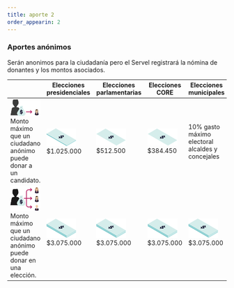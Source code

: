 ```yaml
---
title: aporte 2
order_appearin: 2
---
```

<section id="aporte-02">
  <div class="col-md-4">
    <h3>Aportes anónimos</h3>
    <p>Serán anonimos para la ciudadanía pero el Servel registrará la nómina de donantes y los montos asociados.</p>
  </div>
  <div class="col-md-8">
  <div class="table-responsive">
    <table class="table">
      <thead>
        <tr>
          <th></th>
          <th>Elecciones presidenciales</th>
          <th>Elecciones parlamentarias</th>
          <th>Elecciones CORE</th>
          <th>Elecciones municipales</th>
        </tr>
      </thead>
      <tbody>
        <tr>
          <td>
            <img src="img/02-anonimo-candidato.png" alt="el billetón">
            Monto máximo que un ciudadano anónimo puede donar a un candidato.
          </td>
          <td>
            <img src="img/02-billeton-01.png" alt="el billetito">
            $1.025.000
          </td>
          <td>
            <img src="img/02-billeton-02.png" alt="el billetito">
            $512.500
          </td>
          <td>
            <img src="img/02-billeton-03.png" alt="el billetito">
            $384.450
          </td>
          <td>
            10% gasto máximo electoral alcaldes y concejales
          </td>
        </tr>
        <tr>
          <td>
            <img src="img/02-anonimo-eleccion.png" alt="el billetón">
            Monto máximo que un ciudadano anónimo puede donar en una elección.
          </td>
          <td>
            <img src="img/02-billeton-05.png" alt="el billetito">
            <br>
            $3.075.000
          </td>
          <td>
            <img src="img/02-billeton-06.png" alt="el billetito">
            <br>
            $3.075.000
          </td>
          <td>
            <img src="img/02-billeton-07.png" alt="el billetito">
            <br>
            $3.075.000
          </td>
          <td>
            <img src="img/02-billeton-08.png" alt="el billetito">
            <br>
            $3.075.000
          </td>
        </tr>
      </tbody>
    </table>
  </div>
  </div>
</section>